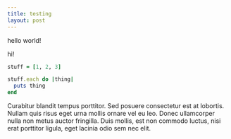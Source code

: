 ```yaml
---
title: testing
layout: post
---
```


hello world!

hi!

``` ruby
stuff = [1, 2, 3]

stuff.each do |thing|
  puts thing
end
```

Curabitur blandit tempus porttitor. Sed posuere consectetur est at lobortis. Nullam quis risus eget urna mollis ornare vel eu leo. Donec ullamcorper nulla non metus auctor fringilla. Duis mollis, est non commodo luctus, nisi erat porttitor ligula, eget lacinia odio sem nec elit.